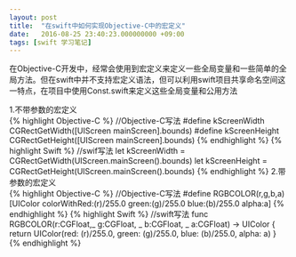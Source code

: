 ```yaml
---
layout: post
title:  "在swift中如何实现Objective-C中的宏定义"
date:   2016-08-25 23:40:23.000000000 +09:00
tags: [swift 学习笔记]
---    
```

在Objective-C开发中，经常会使用到宏定义来定义一些全局变量和一些简单的全局方法。但在swift中并不支持宏定义语法，但可以利用swift项目共享命名空间这一特点，在项目中使用Const.swift来定义这些全局变量和公用方法

1.不带参数的宏定义    
{% highlight Objective-C %}
//Objective-C写法
#define kScreenWidth CGRectGetWidth([UIScreen mainScreen].bounds)
#define kScreenHeight CGRectGetHeight([UIScreen mainScreen].bounds)
{% endhighlight %}
{% highlight Swift %}
//swif写法
let kScreenWidth = CGRectGetWidth(UIScreen.mainScreen().bounds)
let kScreenHeight = CGRectGetHeight(UIScreen.mainScreen().bounds)
{% endhighlight %}
2.带参数的宏定义    
{% highlight Objective-C %}
//Objective-C写法
#define RGBCOLOR(r,g,b,a) [UIColor colorWithRed:(r)/255.0 green:(g)/255.0 blue:(b)/255.0 alpha:a]
{% endhighlight %}
{% highlight Swift %}
//swift写法
func RGBCOLOR(r:CGFloat,_ g:CGFloat, _ b:CGFloat, _ a:CGFloat) -> UIColor
{
    return UIColor(red: (r)/255.0, green: (g)/255.0, blue: (b)/255.0, alpha: a)
}
{% endhighlight %}

